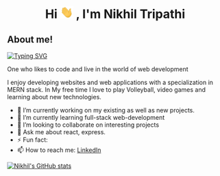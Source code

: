 
 <h1 align="center">
     Hi <img width=30px style = "max-width=30%; user-select = auto" src = "https://github.com/ABSphreak/ABSphreak/raw/master/gifs/Hi.gif"/> , I'm Nikhil Tripathi
</h1>
<h2>About me!</h2>
<p dir="auto" style="user-select: auto;">
 <a href="https://git.io/typing-svg" rel="nofollow" style="user-select: auto;">
<img src="https://camo.githubusercontent.com/7f2fc7d……706c6f7…" alt="Typing SVG" data-canonical-src="https://readme-typing-svg.herokuapp.com?font=Architects+Daughter&color=FF5733&size=25&center=false&lines=Explorer...;Full+Stack+Web+Developer..." style="max-width: 100%; user-select: auto;">
 </a>
 </p>

<p>One who likes to code and live in the world of web development</p>
<p>I enjoy developing websites and web applications with a specialization in MERN stack. In My free time I love to play Volleyball, video games and learning about new technologies.</p>
<ul>
  <li>🔭 I’m currently working on my existing as well as new projects.</li>
  <li>🌱 I’m currently learning full-stack web-development</li>
  <li>👯 I’m looking to collaborate on interesting projects</li>
  <li>💬 Ask me about react, express.</li>
  <li>⚡ Fun fact: </li><li>📫 How to reach me: <a href="https://www.linkedin.com/in/nikhil-tripathi-483534221">LinkedIn</a></li>
</ul>

[![Nikhil's GitHub stats](https://github-readme-stats.vercel.app/api?username=nikhil1-tripathi)](https://github.com/nikhil1-tripathi/github-readme-stats)
